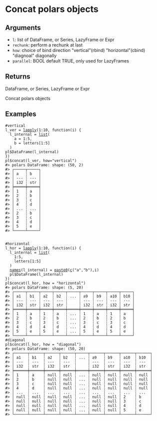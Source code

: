 # Concat polars objects

## Arguments

- `l`: list of DataFrame, or Series, LazyFrame or Expr
- `rechunk`: perform a rechunk at last
- `how`: choice of bind direction "vertical"(rbind) "horizontal"(cbind) "diagnoal" diagonally
- `parallel`: BOOL default TRUE, only used for LazyFrames

## Returns

DataFrame, or Series, LazyFrame or Expr

Concat polars objects

## Examples

<pre class='r-example'><code><span class='r-in'><span><span class='co'>#vertical</span></span></span>
<span class='r-in'><span><span class='va'>l_ver</span> <span class='op'>=</span> <span class='fu'><a href='https://rdrr.io/r/base/lapply.html'>lapply</a></span><span class='op'>(</span><span class='fl'>1</span><span class='op'>:</span><span class='fl'>10</span>, <span class='kw'>function</span><span class='op'>(</span><span class='va'>i</span><span class='op'>)</span> <span class='op'>{</span></span></span>
<span class='r-in'><span>  <span class='va'>l_internal</span> <span class='op'>=</span> <span class='fu'><a href='https://rdrr.io/r/base/list.html'>list</a></span><span class='op'>(</span></span></span>
<span class='r-in'><span>    a <span class='op'>=</span> <span class='fl'>1</span><span class='op'>:</span><span class='fl'>5</span>,</span></span>
<span class='r-in'><span>    b <span class='op'>=</span> <span class='va'>letters</span><span class='op'>[</span><span class='fl'>1</span><span class='op'>:</span><span class='fl'>5</span><span class='op'>]</span></span></span>
<span class='r-in'><span>  <span class='op'>)</span></span></span>
<span class='r-in'><span><span class='va'>pl</span><span class='op'>$</span><span class='fu'>DataFrame</span><span class='op'>(</span><span class='va'>l_internal</span><span class='op'>)</span></span></span>
<span class='r-in'><span><span class='op'>}</span><span class='op'>)</span></span></span>
<span class='r-in'><span><span class='va'>pl</span><span class='op'>$</span><span class='fu'>concat</span><span class='op'>(</span><span class='va'>l_ver</span>, how<span class='op'>=</span><span class='st'>"vertical"</span><span class='op'>)</span></span></span>
<span class='r-out co'><span class='r-pr'>#&gt;</span> polars DataFrame: shape: (50, 2)</span>
<span class='r-out co'><span class='r-pr'>#&gt;</span> ┌─────┬─────┐</span>
<span class='r-out co'><span class='r-pr'>#&gt;</span> │ a   ┆ b   │</span>
<span class='r-out co'><span class='r-pr'>#&gt;</span> │ --- ┆ --- │</span>
<span class='r-out co'><span class='r-pr'>#&gt;</span> │ i32 ┆ str │</span>
<span class='r-out co'><span class='r-pr'>#&gt;</span> ╞═════╪═════╡</span>
<span class='r-out co'><span class='r-pr'>#&gt;</span> │ 1   ┆ a   │</span>
<span class='r-out co'><span class='r-pr'>#&gt;</span> │ 2   ┆ b   │</span>
<span class='r-out co'><span class='r-pr'>#&gt;</span> │ 3   ┆ c   │</span>
<span class='r-out co'><span class='r-pr'>#&gt;</span> │ 4   ┆ d   │</span>
<span class='r-out co'><span class='r-pr'>#&gt;</span> │ ... ┆ ... │</span>
<span class='r-out co'><span class='r-pr'>#&gt;</span> │ 2   ┆ b   │</span>
<span class='r-out co'><span class='r-pr'>#&gt;</span> │ 3   ┆ c   │</span>
<span class='r-out co'><span class='r-pr'>#&gt;</span> │ 4   ┆ d   │</span>
<span class='r-out co'><span class='r-pr'>#&gt;</span> │ 5   ┆ e   │</span>
<span class='r-out co'><span class='r-pr'>#&gt;</span> └─────┴─────┘</span>
<span class='r-in'><span></span></span>
<span class='r-in'><span></span></span>
<span class='r-in'><span><span class='co'>#horizontal</span></span></span>
<span class='r-in'><span><span class='va'>l_hor</span> <span class='op'>=</span> <span class='fu'><a href='https://rdrr.io/r/base/lapply.html'>lapply</a></span><span class='op'>(</span><span class='fl'>1</span><span class='op'>:</span><span class='fl'>10</span>, <span class='kw'>function</span><span class='op'>(</span><span class='va'>i</span><span class='op'>)</span> <span class='op'>{</span></span></span>
<span class='r-in'><span>  <span class='va'>l_internal</span> <span class='op'>=</span> <span class='fu'><a href='https://rdrr.io/r/base/list.html'>list</a></span><span class='op'>(</span></span></span>
<span class='r-in'><span>    <span class='fl'>1</span><span class='op'>:</span><span class='fl'>5</span>,</span></span>
<span class='r-in'><span>    <span class='va'>letters</span><span class='op'>[</span><span class='fl'>1</span><span class='op'>:</span><span class='fl'>5</span><span class='op'>]</span></span></span>
<span class='r-in'><span>  <span class='op'>)</span></span></span>
<span class='r-in'><span>  <span class='fu'><a href='https://rdrr.io/r/base/names.html'>names</a></span><span class='op'>(</span><span class='va'>l_internal</span><span class='op'>)</span> <span class='op'>=</span> <span class='fu'><a href='https://rdrr.io/r/base/paste.html'>paste0</a></span><span class='op'>(</span><span class='fu'><a href='https://rdrr.io/r/base/c.html'>c</a></span><span class='op'>(</span><span class='st'>"a"</span>,<span class='st'>"b"</span><span class='op'>)</span>,<span class='va'>i</span><span class='op'>)</span></span></span>
<span class='r-in'><span>  <span class='va'>pl</span><span class='op'>$</span><span class='fu'>DataFrame</span><span class='op'>(</span><span class='va'>l_internal</span><span class='op'>)</span></span></span>
<span class='r-in'><span><span class='op'>}</span><span class='op'>)</span></span></span>
<span class='r-in'><span><span class='va'>pl</span><span class='op'>$</span><span class='fu'>concat</span><span class='op'>(</span><span class='va'>l_hor</span>, how <span class='op'>=</span> <span class='st'>"horizontal"</span><span class='op'>)</span></span></span>
<span class='r-out co'><span class='r-pr'>#&gt;</span> polars DataFrame: shape: (5, 20)</span>
<span class='r-out co'><span class='r-pr'>#&gt;</span> ┌─────┬─────┬─────┬─────┬─────┬─────┬─────┬─────┬─────┐</span>
<span class='r-out co'><span class='r-pr'>#&gt;</span> │ a1  ┆ b1  ┆ a2  ┆ b2  ┆ ... ┆ a9  ┆ b9  ┆ a10 ┆ b10 │</span>
<span class='r-out co'><span class='r-pr'>#&gt;</span> │ --- ┆ --- ┆ --- ┆ --- ┆     ┆ --- ┆ --- ┆ --- ┆ --- │</span>
<span class='r-out co'><span class='r-pr'>#&gt;</span> │ i32 ┆ str ┆ i32 ┆ str ┆     ┆ i32 ┆ str ┆ i32 ┆ str │</span>
<span class='r-out co'><span class='r-pr'>#&gt;</span> ╞═════╪═════╪═════╪═════╪═════╪═════╪═════╪═════╪═════╡</span>
<span class='r-out co'><span class='r-pr'>#&gt;</span> │ 1   ┆ a   ┆ 1   ┆ a   ┆ ... ┆ 1   ┆ a   ┆ 1   ┆ a   │</span>
<span class='r-out co'><span class='r-pr'>#&gt;</span> │ 2   ┆ b   ┆ 2   ┆ b   ┆ ... ┆ 2   ┆ b   ┆ 2   ┆ b   │</span>
<span class='r-out co'><span class='r-pr'>#&gt;</span> │ 3   ┆ c   ┆ 3   ┆ c   ┆ ... ┆ 3   ┆ c   ┆ 3   ┆ c   │</span>
<span class='r-out co'><span class='r-pr'>#&gt;</span> │ 4   ┆ d   ┆ 4   ┆ d   ┆ ... ┆ 4   ┆ d   ┆ 4   ┆ d   │</span>
<span class='r-out co'><span class='r-pr'>#&gt;</span> │ 5   ┆ e   ┆ 5   ┆ e   ┆ ... ┆ 5   ┆ e   ┆ 5   ┆ e   │</span>
<span class='r-out co'><span class='r-pr'>#&gt;</span> └─────┴─────┴─────┴─────┴─────┴─────┴─────┴─────┴─────┘</span>
<span class='r-in'><span><span class='co'>#diagonal</span></span></span>
<span class='r-in'><span><span class='va'>pl</span><span class='op'>$</span><span class='fu'>concat</span><span class='op'>(</span><span class='va'>l_hor</span>, how <span class='op'>=</span> <span class='st'>"diagonal"</span><span class='op'>)</span></span></span>
<span class='r-out co'><span class='r-pr'>#&gt;</span> polars DataFrame: shape: (50, 20)</span>
<span class='r-out co'><span class='r-pr'>#&gt;</span> ┌──────┬──────┬──────┬──────┬─────┬──────┬──────┬──────┬──────┐</span>
<span class='r-out co'><span class='r-pr'>#&gt;</span> │ a1   ┆ b1   ┆ a2   ┆ b2   ┆ ... ┆ a9   ┆ b9   ┆ a10  ┆ b10  │</span>
<span class='r-out co'><span class='r-pr'>#&gt;</span> │ ---  ┆ ---  ┆ ---  ┆ ---  ┆     ┆ ---  ┆ ---  ┆ ---  ┆ ---  │</span>
<span class='r-out co'><span class='r-pr'>#&gt;</span> │ i32  ┆ str  ┆ i32  ┆ str  ┆     ┆ i32  ┆ str  ┆ i32  ┆ str  │</span>
<span class='r-out co'><span class='r-pr'>#&gt;</span> ╞══════╪══════╪══════╪══════╪═════╪══════╪══════╪══════╪══════╡</span>
<span class='r-out co'><span class='r-pr'>#&gt;</span> │ 1    ┆ a    ┆ null ┆ null ┆ ... ┆ null ┆ null ┆ null ┆ null │</span>
<span class='r-out co'><span class='r-pr'>#&gt;</span> │ 2    ┆ b    ┆ null ┆ null ┆ ... ┆ null ┆ null ┆ null ┆ null │</span>
<span class='r-out co'><span class='r-pr'>#&gt;</span> │ 3    ┆ c    ┆ null ┆ null ┆ ... ┆ null ┆ null ┆ null ┆ null │</span>
<span class='r-out co'><span class='r-pr'>#&gt;</span> │ 4    ┆ d    ┆ null ┆ null ┆ ... ┆ null ┆ null ┆ null ┆ null │</span>
<span class='r-out co'><span class='r-pr'>#&gt;</span> │ ...  ┆ ...  ┆ ...  ┆ ...  ┆ ... ┆ ...  ┆ ...  ┆ ...  ┆ ...  │</span>
<span class='r-out co'><span class='r-pr'>#&gt;</span> │ null ┆ null ┆ null ┆ null ┆ ... ┆ null ┆ null ┆ 2    ┆ b    │</span>
<span class='r-out co'><span class='r-pr'>#&gt;</span> │ null ┆ null ┆ null ┆ null ┆ ... ┆ null ┆ null ┆ 3    ┆ c    │</span>
<span class='r-out co'><span class='r-pr'>#&gt;</span> │ null ┆ null ┆ null ┆ null ┆ ... ┆ null ┆ null ┆ 4    ┆ d    │</span>
<span class='r-out co'><span class='r-pr'>#&gt;</span> │ null ┆ null ┆ null ┆ null ┆ ... ┆ null ┆ null ┆ 5    ┆ e    │</span>
<span class='r-out co'><span class='r-pr'>#&gt;</span> └──────┴──────┴──────┴──────┴─────┴──────┴──────┴──────┴──────┘</span>
 </code></pre>